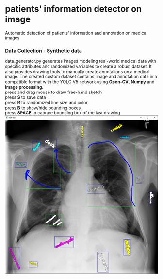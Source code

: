 # patients' information detector on image
Automatic detection of patients' information and annotation on medical images


### Data Collection - Synthetic data
data_generator.py generates images modeling 
real-world medical data with specific attributes 
and randomized variables to create a robust dataset. 
It also provides drawing tools to manually create 
annotations on a medical image. The created custom 
dataset contains image and annotation data in a compatible 
format with the YOLO V5 network using **Open-CV**, **Numpy** and **image processing**.\
press and drag mouse to draw free-hand sketch\
press **S** to save data\
press **R** to randomized line size and color\
press **B** to show/hide bounding boxes\
press **SPACE** to capture bounding box of the last drawing\
![img.png](img.png)
